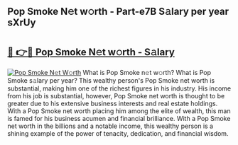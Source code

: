 ## Pop Smoke N𝚎t w𝚘rth - Part-e7B S𝚊lary per year sXrUy

# <h2><a href="http://gc1ei0.nevu.top/?p=Pop+Smoke">🔗 👉🔴 Pop Smoke N𝚎t w𝚘rth - S𝚊lary</a></h2>

[![Pop Smoke N𝚎t W𝚘rth](https://i.imgur.com/Oavwk0R.jpeg)](http://gc1ei0.nevu.top/?p=Pop+Smoke)
What is Pop Smoke n𝚎t w𝚘rth? What is Pop Smoke s𝚊lary per year?
This wealthy person's Pop Smoke net worth is substantial, making him one of the richest figures in his industry. His income from his job is substantial, however, Pop Smoke net worth is thought to be greater due to his extensive business interests and real estate holdings. With a Pop Smoke net worth placing him among the elite of wealth, this man is famed for his business acumen and financial brilliance. With a Pop Smoke net worth in the billions and a notable income, this wealthy person is a shining example of the power of tenacity, dedication, and financial wisdom.
